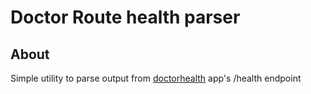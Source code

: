 # Doctor Route health parser

## About
Simple utility to parse output from [doctorhealth](https://github.com/cf-routing/doctorroute) app's /health endpoint
